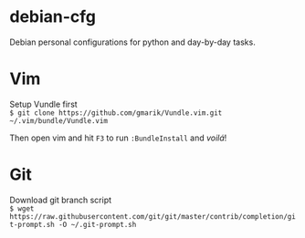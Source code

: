 debian-cfg
==========

Debian personal configurations for python and day-by-day tasks.


Vim
=========

Setup Vundle first<br>
`$ git clone https://github.com/gmarik/Vundle.vim.git ~/.vim/bundle/Vundle.vim`

Then open vim and hit `F3` to run `:BundleInstall` and <i>voilá</i>!

Git
===

Download git branch script<br>
`$ wget https://raw.githubusercontent.com/git/git/master/contrib/completion/git-prompt.sh -O ~/.git-prompt.sh`
